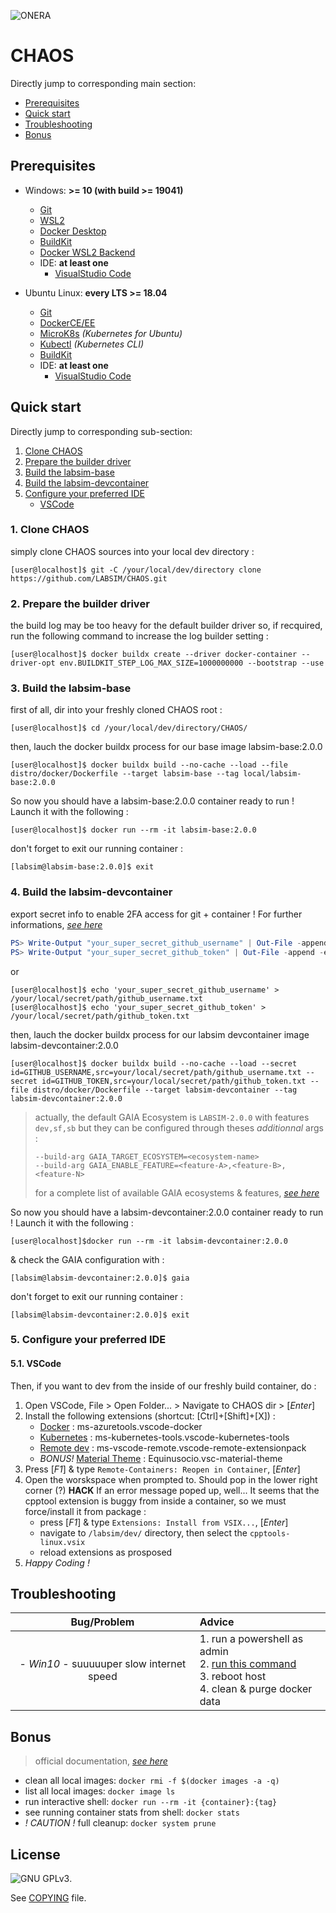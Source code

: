 ![ONERA](https://www.onera.net/logo-onera-ident.jpg "Logo ONERA")

# CHAOS

Directly jump to corresponding main section:
- [Prerequisites](#prerequisites)
- [Quick start](#quick-start)
- [Troubleshooting](#troubleshooting)
- [Bonus](#bonus)

## Prerequisites

- Windows: **>= 10 (with build >= 19041)**
  - [Git](https://git-scm.com/)
  - [WSL2](https://docs.microsoft.com/fr-fr/windows/wsl/install)
  - [Docker Desktop](https://www.docker.com/products/docker-desktop)
  - [BuildKit](https://docs.docker.com/develop/develop-images/build_enhancements/#to-enable-buildkit-builds)
  - [Docker WSL2 Backend](https://docs.docker.com/desktop/windows/wsl/)
  - IDE: **at least one**
     - [VisualStudio Code](https://code.visualstudio.com/)

- Ubuntu Linux: **every LTS >= 18.04**
  - [Git](https://git-scm.com/)
  - [DockerCE/EE](https://docs.docker.com/engine/install/ubuntu/#install-using-the-repository)
  - [MicroK8s](https://ubuntu.com/kubernetes/install#single-node) _(Kubernetes for Ubuntu)_
  - [Kubectl](https://kubernetes.io/docs/tasks/tools/install-kubectl-linux/#install-using-native-package-management) _(Kubernetes CLI)_
  - [BuildKit](https://docs.docker.com/develop/develop-images/build_enhancements/#to-enable-buildkit-builds)
  - IDE: **at least one**
     - [VisualStudio Code](https://code.visualstudio.com/)

## Quick start

Directly jump to corresponding sub-section:

1. [Clone CHAOS](#1-clone-chaos)
2. [Prepare the builder driver](#2-prepare-the-builder-driver)
2. [Build the labsim-base](#3-build-the-labsim-base)
3. [Build the labsim-devcontainer](#4-build-the-labsim-devcontainer)
4. [Configure your preferred IDE](#5-configure-your-preferred-ide)
   - [VSCode](#51-vscode)

### 1. Clone CHAOS

simply clone CHAOS sources into your local dev directory :

```console
[user@localhost]$ git -C /your/local/dev/directory clone https://github.com/LABSIM/CHAOS.git
```

### 2. Prepare the builder driver 

the build log may be too heavy for the default builder driver so, if recquired, run the following command to increase the log builder setting :

```console
[user@localhost]$ docker buildx create --driver docker-container --driver-opt env.BUILDKIT_STEP_LOG_MAX_SIZE=1000000000 --bootstrap --use
```

### 3. Build the labsim-base

first of all, dir into your freshly cloned CHAOS root :
  
```console
[user@localhost]$ cd /your/local/dev/directory/CHAOS/
```

then, lauch the docker buildx process for our base image labsim-base:2.0.0

```console
[user@localhost]$ docker buildx build --no-cache --load --file distro/docker/Dockerfile --target labsim-base --tag local/labsim-base:2.0.0
```

So now you should have a labsim-base:2.0.0 container ready to run ! Launch it with the following :

```console
[user@localhost]$ docker run --rm -it labsim-base:2.0.0
```

don't forget to exit our running container :

```console
[labsim@labsim-base:2.0.0]$ exit
```

### 4. Build the labsim-devcontainer

export secret info to enable 2FA access for git + container ! For further informations, [*see here*](https://help.github.com/en/github/authenticating-to-github/creating-a-personal-access-token-for-the-command-line)

```PowerShell
PS> Write-Output "your_super_secret_github_username" | Out-File -append -encoding ASCII "C:/your/local/secret/path/github_username.txt"
PS> Write-Output "your_super_secret_github_token" | Out-File -append -encoding ASCII "C:/your/local/secret/path/github_token.txt"
```

or

```console
[user@localhost]$ echo 'your_super_secret_github_username' > /your/local/secret/path/github_username.txt
[user@localhost]$ echo 'your_super_secret_github_token' > /your/local/secret/path/github_token.txt
```

then, lauch the docker buildx process for our labsim devcontainer image labsim-devcontainer:2.0.0

```console
[user@localhost]$ docker buildx build --no-cache --load --secret id=GITHUB_USERNAME,src=your/local/secret/path/github_username.txt --secret id=GITHUB_TOKEN,src=your/local/secret/path/github_token.txt --file distro/docker/Dockerfile --target labsim-devcontainer --tag labsim-devcontainer:2.0.0
```

> actually, the default GAIA Ecosystem is ```LABSIM-2.0.0``` with features ```dev,sf,sb``` but they can be configured through theses *additionnal* args :
>
> ```console
> --build-arg GAIA_TARGET_ECOSYSTEM=<ecosystem-name> 
> --build-arg GAIA_ENABLE_FEATURE=<feature-A>,<feature-B>,<feature-N>
> ```
>
> for a complete list of available GAIA ecosystems & features, [*see here*](https://github.com/LABSIM/GAIA/tree/master/ecosystem)

So now you should have a labsim-devcontainer:2.0.0 container ready to run ! Launch it with the following :

```console
[user@localhost]$docker run --rm -it labsim-devcontainer:2.0.0
```

& check the GAIA configuration with :

```console
[labsim@labsim-devcontainer:2.0.0]$ gaia
```

don't forget to exit our running container :

```console
[labsim@labsim-devcontainer:2.0.0]$ exit
```

### 5. Configure your preferred IDE
  
#### 5.1. VSCode

Then, if you want to dev from the inside of our freshly build container, do :

1. Open VSCode, File > Open Folder... > Navigate to CHAOS dir > [_Enter_]
2. Install the following extensions (shortcut: [Ctrl]+[Shift]+[X]) :
   - [Docker](https://marketplace.visualstudio.com/items?itemName=ms-azuretools.vscode-docker) : ms-azuretools.vscode-docker
   - [Kubernetes](https://marketplace.visualstudio.com/items?itemName=ms-kubernetes-tools.vscode-kubernetes-tools) : ms-kubernetes-tools.vscode-kubernetes-tools
   - [Remote dev](https://marketplace.visualstudio.com/items?itemName=ms-vscode-remote.vscode-remote-extensionpack) : ms-vscode-remote.vscode-remote-extensionpack
   - *BONUS!* [Material Theme](https://marketplace.visualstudio.com/items?itemName=Equinusocio.vsc-material-theme) : Equinusocio.vsc-material-theme
3. Press [_F1_] & type ```Remote-Containers: Reopen in Container```, [_Enter_]
4. Open the worskspace when prompted to. Should pop in the lower right corner (?) **HACK** If an error message poped up, well... It seems that the cpptool extension is buggy from inside a container, so we must force/install it from package :
   - press [_F1_] & type ```Extensions: Install from VSIX...```, [_Enter_]
   - navigate to ```/labsim/dev/``` directory, then select the ```cpptools-linux.vsix```
   - reload extensions as prosposed
5. *Happy Coding !*

## Troubleshooting

| Bug/Problem | Advice |
| :--: | :-- |
| - *Win10* - suuuuuper slow internet speed | 1. run a powershell as admin <br/>2. [run this command](https://github.com/docker/for-win/issues/698#issuecomment-314902326) <br/>3. reboot host <br/>4. clean & purge docker data |

## Bonus

> official documentation, [*see here*](https://code.visualstudio.com/docs/remote/containers)

- clean all local images: `docker rmi -f $(docker images -a -q)`
- list all local images: `docker image ls`
- run interactive shell: `docker run --rm -it {container}:{tag}`
- see running container stats from shell: `docker stats`
- *! CAUTION !* full cleanup: `docker system prune`

## License

![GNU GPLv3](https://www.gnu.org/graphics/gplv3-with-text-84x42.png).

See [COPYING](COPYING) file.
